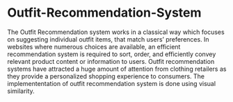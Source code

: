 # Outfit-Recommendation-System
The Outfit Recommendation system works in a classical way which focuses on suggesting  individual outfit items, that match users’ preferences. In websites where numerous choices are available, an efficient recommendation system is required to sort, order, and efficiently convey relevant product content or information to users. Outfit recommendation systems have attracted a huge amount of attention from clothing retailers as they provide a personalized shopping experience to consumers. The implemententation of outfit recommendation system is done using visual similarity.
